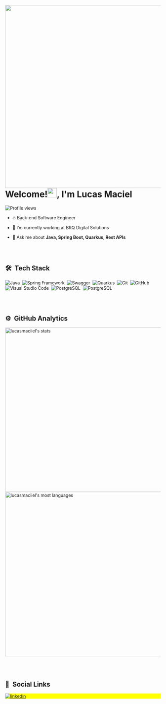 
<img align="right" height="590em" src="https://raw.githubusercontent.com/gist/Lucasmaciiel/283c311ac2bbc892619664dde17c64e6/raw/47c1f84d962298814b8c422abbede9e26bd91169/githuncard.svg"/>

<h1 align="left">Welcome!<img src="https://raw.githubusercontent.com/kaueMarques/kaueMarques/master/hi.gif" width="30px">, I'm Lucas Maciel</h1>

<p align="left"> <img src="https://komarev.com/ghpvc/?username=lucasmaciiel&color=yellow" alt="Profile views" /> </p>

- 🔥 Back-end Software Engineer

- 🔭 I’m currently working at BRQ Digital Solutions

- 💬 Ask me about **Java, Spring Boot, Quarkus, Rest APIs**

<br><br>

## 🛠 &nbsp;Tech Stack

![Java](https://img.shields.io/badge/-Java-05122A?style=flat&logo=java)&nbsp;
![Spring Framework](https://img.shields.io/badge/-Spring%20Framework-05122A?style=flat&logo=spring)&nbsp;
![Swagger](https://img.shields.io/badge/-Swagger-05122A?style=flat&logo=swagger)&nbsp;
![Quarkus](https://img.shields.io/badge/-Quarkus-05122A?style=flat&logo=quarkus)&nbsp;
![Git](https://img.shields.io/badge/-Git-05122A?style=flat&logo=git)&nbsp;
![GitHub](https://img.shields.io/badge/-GitHub-05122A?style=flat&logo=github)&nbsp;
![Visual Studio Code](https://img.shields.io/badge/-Visual%20Studio%20Code-05122A?style=flat&logo=visual-studio-code&logoColor=007ACC)&nbsp;
![PostgreSQL](https://img.shields.io/badge/-PostgreSQL-05122A?style=flat&logo=postgresql)&nbsp;
![PostgreSQL](https://img.shields.io/badge/-Oracle-05122A?style=flat&logo=oracle)&nbsp;

<br><br>

## ⚙️ &nbsp;GitHub Analytics

<p align="left">
<img width="530em" src="https://github-readme-stats.vercel.app/api?username=lucasmaciiel&show_icons=true&theme=vision-friendly-dark" alt="lucasmaciiel's stats"/>
<img width="530em" src="https://github-readme-stats.vercel.app/api/top-langs/?username=lucasmaciiel&layout=compact&theme=vision-friendly-dark" alt="lucasmaciiel's most languages"/>
</p>

<br><br>

## 👨 &nbsp;Social Links

<p align="left" style="background:yellow">
<a href="https://www.linkedin.com/in/lucasmacielgois/" target="_blank">
  <img align="center" src="https://img.shields.io/badge/-lucasmaciiel-05122A?style=flat&logo=linkedin" alt="linkedin"/>
</a>
</p>


<!--
Here are some ideas to get you started:

- 🔭 I’m currently working on ...
- 🌱 I’m currently learning ...
- 👯 I’m looking to collaborate on ...
- 🤔 I’m looking for help with ...
- 💬 Ask me about ...
- 📫 How to reach me: ...
- 😄 Pronouns: ...
- ⚡ Fun fact: ...
-->
